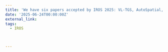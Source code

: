 ```yaml
---
title: 'We have six papers accepted by IROS 2025: VL-TGS, AutoSpatial, Social-LLaVA, ET-Former, CSCPR, and On the Vulnerability of LLM/VLM-Controlled Robotics.'
date: '2025-06-24T00:00:00Z'
external_link: 
tags:
  - IROS
  


---
```

<!-- 
{{% callout note %}}
Click the _Cite_ button above to demo the feature to enable visitors to import publication metadata into their reference management software.
{{% /callout %}}

{{% callout note %}}
Create your slides in Markdown - click the _Slides_ button to check out the example.
{{% /callout %}}

Add the publication's **full text** or **supplementary notes** here. You can use rich formatting such as including [code, math, and images](https://docs.hugoblox.com/content/writing-markdown-latex/).
 -->